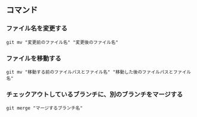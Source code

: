 
## **コマンド** 
### **ファイル名を変更する** 
```shell
git mv "変更前のファイル名" "変更後のファイル名"
```
### **ファイルを移動する** 
```shell
git mv "移動する前のファイルパスとファイル名" "移動した後のファイルパスとファイル名"
```
### **チェックアウトしているブランチに、別のブランチをマージする** 
```shell
git merge "マージするブランチ名"
```